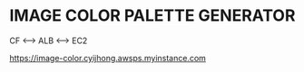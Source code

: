 # IMAGE COLOR PALETTE GENERATOR

CF <--> ALB <--> EC2

https://image-color.cyijhong.awsps.myinstance.com